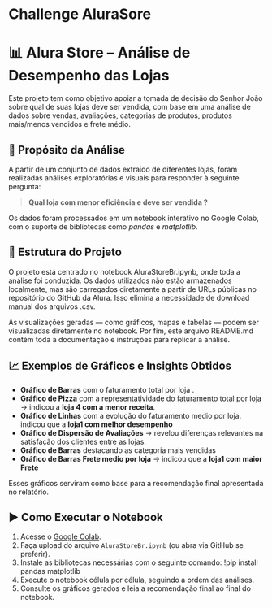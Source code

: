 # Challenge AluraSore
# 📊 Alura Store – Análise de Desempenho das Lojas

Este projeto tem como objetivo apoiar a tomada de decisão do Senhor João sobre qual de suas lojas deve ser vendida, com base em uma análise de dados sobre vendas, avaliações, categorias de produtos, produtos mais/menos vendidos e frete médio.

## 🎯 Propósito da Análise

A partir de um conjunto de dados extraído de diferentes lojas, foram realizadas análises exploratórias e visuais para responder à seguinte pergunta:

> **Qual loja com menor eficiência e deve ser vendida ?**

Os dados foram processados em um notebook interativo no Google Colab, com o suporte de bibliotecas como *pandas* e *matplotlib*.

## 📁 Estrutura do Projeto

O projeto está centrado no notebook AluraStoreBr.ipynb, onde toda a análise foi conduzida. Os dados utilizados não estão armazenados localmente, mas são carregados diretamente a partir de URLs públicas no repositório do GitHub da Alura. Isso elimina a necessidade de download manual dos arquivos .csv.

As visualizações geradas — como gráficos, mapas e tabelas — podem ser visualizadas diretamente no notebook. Por fim, este arquivo README.md contém toda a documentação e instruções para replicar a análise.

## 📈 Exemplos de Gráficos e Insights Obtidos

- **Gráfico de Barras** com o faturamento total por loja .
- **Gráfico de Pizza** com a representatividade do faturamento total por loja → indicou a **loja 4 com a menor receita**.
- **Gráfico de Linhas** com a evolução do faturamento medio por loja. indicou que a **loja1 com melhor desempenho**
- **Gráfico de Dispersão de Avaliações** → revelou diferenças relevantes na satisfação dos clientes entre as lojas.
- **Gráfico de Barras** destacando as categoria mais vendidas
- **Gráfico de Barras Frete medio por loja** → indicou que a **loja1 com maior Frete**

Esses gráficos serviram como base para a recomendação final apresentada no relatório.

## ▶️ Como Executar o Notebook

1. Acesse o [Google Colab](https://colab.research.google.com/).
2. Faça upload do arquivo `AluraStoreBr.ipynb` (ou abra via GitHub se preferir).
3. Instale as bibliotecas necessárias com o seguinte comando: !pip install pandas matplotlib
4. Execute o notebook célula por célula, seguindo a ordem das análises.
5. Consulte os gráficos gerados e leia a recomendação final ao final do notebook.

